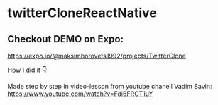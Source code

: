 # twitterCloneReactNative

## Checkout DEMO on Expo:

https://expo.io/@maksimborovets1992/projects/TwitterClone

How I did it 👇

Made step by step in video-lesson from youtube  chanell Vadim Savin:
https://www.youtube.com/watch?v=Fdi6FRCT1uY
